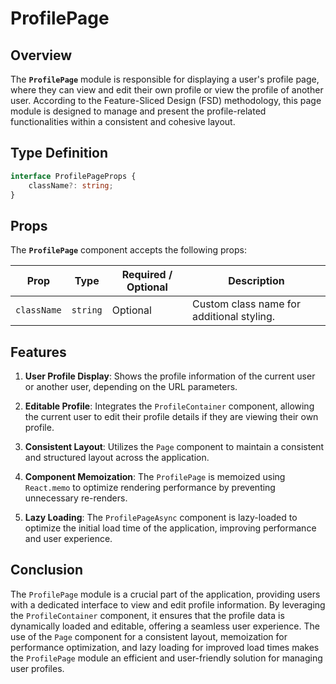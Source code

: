 # ProfilePage

## Overview
The **`ProfilePage`** module is responsible for displaying a user's profile page, where they can view and edit their own profile or view the profile of another user. According to the Feature-Sliced Design (FSD) methodology, this page module is designed to manage and present the profile-related functionalities within a consistent and cohesive layout.

## Type Definition
```typescript
interface ProfilePageProps {
    className?: string;
}
```
## Props
The **`ProfilePage`** component accepts the following props:

| Prop       | Type       | Required / Optional | Description                                          |
|------------|------------|----------------------|------------------------------------------------------|
| `className` | `string`   | Optional             | Custom class name for additional styling.           |

## Features
1. **User Profile Display**: Shows the profile information of the current user or another user, depending on the URL parameters.

2. **Editable Profile**: Integrates the `ProfileContainer` component, allowing the current user to edit their profile details if they are viewing their own profile.

3. **Consistent Layout**: Utilizes the `Page` component to maintain a consistent and structured layout across the application.

4. **Component Memoization**: The `ProfilePage` is memoized using `React.memo` to optimize rendering performance by preventing unnecessary re-renders.

5. **Lazy Loading**: The `ProfilePageAsync` component is lazy-loaded to optimize the initial load time of the application, improving performance and user experience.


## Conclusion
The `ProfilePage` module is a crucial part of the application, providing users with a dedicated interface to view and edit profile information. 
By leveraging the `ProfileContainer` component, it ensures that the profile data is dynamically loaded and editable, offering a seamless user experience. 
The use of the `Page` component for a consistent layout, memoization for performance optimization, and lazy loading for improved load times makes the `ProfilePage` module an efficient and user-friendly solution for managing user profiles.
